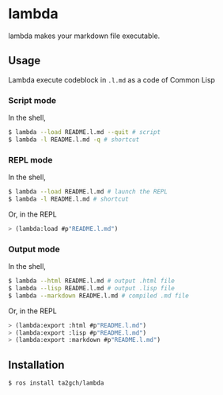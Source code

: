 # lambda
lambda makes your markdown file executable.

## Usage

Lambda execute codeblock in `.l.md` as a code of Common Lisp

### Script mode

In the shell,
```sh
$ lambda --load README.l.md --quit # script
$ lambda -l README.l.md -q # shortcut
```

### REPL mode

In the shell,
```sh
$ lambda --load README.l.md # launch the REPL
$ lambda -l README.l.md # shortcut
```

Or, in the REPL

```lisp
> (lambda:load #p"README.l.md")
```
### Output mode

In the shell,

```sh
$ lambda --html README.l.md # output .html file
$ lambda --lisp README.l.md # output .lisp file
$ lambda --markdown README.l.md # compiled .md file
```
Or, in the REPL

```lisp
> (lambda:export :html #p"README.l.md")
> (lambda:export :lisp #p"README.l.md")
> (lambda:export :markdown #p"README.l.md")
```

## Installation

```sh
$ ros install ta2gch/lambda
```
